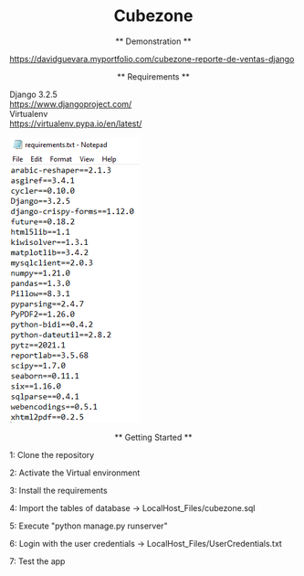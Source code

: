 <h1 align="center">
  Cubezone
</h1>

<p align="center">
  ** Demonstration **

  https://davidguevara.myportfolio.com/cubezone-reporte-de-ventas-django
</p>

<p align="center">
  ** Requirements **

  Django 3.2.5 <br>
  https://www.djangoproject.com/
  <br>
  Virtualenv <br>
  https://virtualenv.pypa.io/en/latest/ <br>
  <br>
  <img src="./requirements.png"/>
</p>

<p align="center">
  ** Getting Started **

  1: Clone the repository
  
  2: Activate the Virtual environment

  3: Install the requirements

  4: Import the tables of database -> LocalHost_Files/cubezone.sql
  
  5: Execute "python manage.py runserver"

  6: Login with the user credentials -> LocalHost_Files/UserCredentials.txt

  7: Test the app
</p>